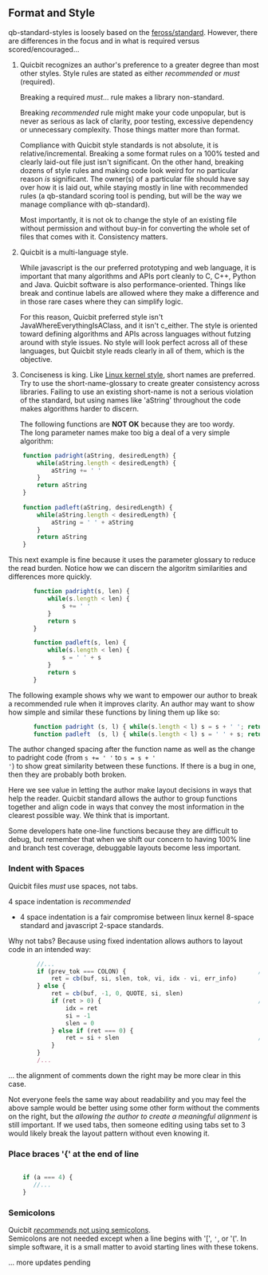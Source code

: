 ## Format and Style

qb-standard-styles is loosely based on the 
[feross/standard](https://github.com/feross/standard). However, there are 
differences in the focus and in what is required versus scored/encouraged...
 
1. Quicbit recognizes an author's preference to a greater
   degree than most other styles. Style rules are stated as either *recommended*
   or *must* (required).
   
   Breaking a required *must*... rule makes a library non-standard. 
    
   Breaking *recommended* rule might make your code unpopular, but
   is never as serious as lack of clarity, poor testing, excessive
   dependency or unnecessary complexity.  Those things matter more than format.
   
   Compliance with Quicbit style standards is not absolute, it is relative/incremental.
   Breaking a some format rules on a 100% tested and clearly laid-out file
   just isn't significant.  On the other hand, breaking dozens of style rules and making
   code look weird for no particular reason *is* significant.  The owner(s)
   of a particular file should have say over how it is laid out, while staying
   mostly in line with recommended rules (a qb-standard scoring tool is pending, but 
   will be the way we manage compliance with qb-standard).
   
   Most importantly, it is not ok to change the style of an existing file
   without permission and without buy-in for converting the whole set of
   files that comes with it.  Consistency matters.
   
2. Quicbit is a multi-language style.
   
   While javascript
   is the our preferred prototyping and web language, it is important that
   many algorithms and APIs port cleanly to C, C++, Python and Java.
   Quicbit software is also performance-oriented.  Things like break and continue
   labels are allowed where they make a difference and in those rare cases where
   they can simplify logic.
   
   For this reason, Quicbit preferred style isn't JavaWhereEverythingIsAClass, and it
   isn't c_either.  The style is oriented toward defining algorithms and APIs across
   languages without futzing around with style issues.  No style will look
   perfect across all of these languages, but Quicbit style reads clearly in
   all of them, which is the objective.
   
3. Conciseness is king.  Like 
   [Linux kernel style](https://01.org/linuxgraphics/gfx-docs/drm/process/coding-style.html#naming),
   short names are preferred.  Try to use the short-name-glossary to create greater
   consistency across libraries.  Failing to use an existing short-name is 
   not a serious violation of the standard, but using names like 'aString'
   throughout the code makes algorithms harder to discern.
   
   The following functions are **NOT OK** because they are too wordy.  
   The long parameter names make too big a deal of a very simple algorithm:
        
```javascript
    function padright(aString, desiredLength) {
        while(aString.length < desiredLength) {
            aString += ' '  
        }
        return aString
    }
    
    function padleft(aString, desiredLength) {
        while(aString.length < desiredLength) {
            aString = ' ' + aString 
        }
        return aString
    }
```
        
   This next example is fine because it uses the parameter glossary to reduce
   the read burden.  Notice how we can discern the algoritm similarities and 
   differences more quickly.
   
```javascript
       function padright(s, len) {
           while(s.length < len) { 
               s += ' ' 
           } 
           return s
       }

       function padleft(s, len) {
           while(s.length < len) { 
               s = ' ' + s
           } 
           return s
       }
```

   The following example shows why we want to empower our author to break 
   a recommended rule when it improves clarity.  An author may want to 
   show how simple and similar these functions by lining them
   up like so:

```javascript
       function padright (s, l) { while(s.length < l) s = s + ' '; return s }
       function padleft  (s, l) { while(s.length < l) s = ' ' + s; return s }
```
       
   The author changed spacing after the function name as well as the 
   change to padright 
   code (from <code>s += ' '</code> to <code>s = s + ' '</code>)
   to show great similarity between these functions. 
   If there is a bug in one, then they are probably both broken.
   
   Here we see value in letting the author make layout decisions 
   in ways that help the reader.  Quicbit standard allows the author to group 
   functions together and align code in ways that convey the most information
   in the clearest possible way.  We think that is important.
   
   Some developers hate one-line functions because they are difficult to debug, but
   remember that when we shift our concern to having 100% line and branch
   test coverage, debuggable layouts become less important. 
   
### Indent with Spaces

Quicbit files *must* use spaces, not tabs.

4 space indentation is *recommended*
  * 4 space indentation is a fair compromise between linux kernel 8-space standard 
    and javascript 2-space standards.

Why not tabs?  Because using fixed
indentation allows authors to layout code in an intended way:

```javascript
        //...
        if (prev_tok === COLON) {                                     // string-value-pair
            ret = cb(buf, si, slen, tok, vi, idx - vi, err_info)
        } else {
            ret = cb(buf, -1, 0, QUOTE, si, slen)                      
            if (ret > 0) {                                            // cb requested index
                idx = ret
                si = -1
                slen = 0                                              
            } else if (ret === 0) {
                ret = si + slen                                       // cb requested stop
            }
        }
        /...
```

... the alignment of comments down the right may be more clear in this case.

Not everyone feels the same way about readability and you may feel the
above sample would be better using some other form without the comments on the right, but
the *allowing the author to create a meaningful alignment* is still important.
If we used tabs, then someone editing using tabs set to 3 would likely
break the layout pattern without even knowing it.


### Place braces '{' at the end of line

```javascript

    if (a === 4) {
       //...
    }
```

### Semicolons

Quicbit [*recommends* not using semicolons](https://github.com/feross/standard/blob/master/RULES.md#semicolons).  
Semicolons are not needed except when a line begins with '[', `'`, or '('.  In
simple software, it is a small matter to avoid starting lines with these tokens.

... more updates pending
